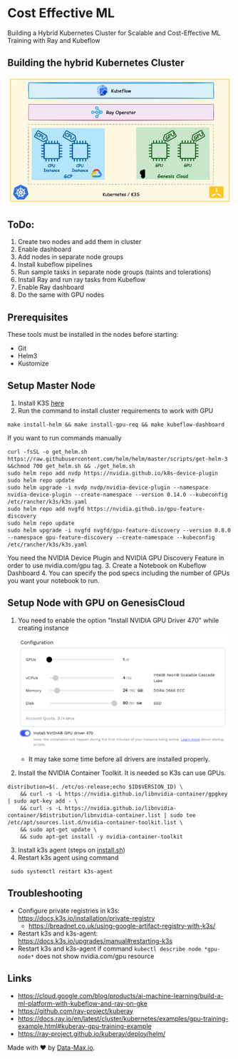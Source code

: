 # Cost Effective ML
Building a Hybrid Kubernetes Cluster for Scalable and Cost-Effective ML Training with Ray and Kubeflow

## Building the hybrid Kubernetes Cluster
![1-setup.png](diagrams/images/1-setup.png)

## ToDo:
1. Create two nodes and add them in cluster
2. Enable dashboard
3. Add nodes in separate node groups
4. Install kubeflow pipelines
5. Run sample tasks in separate node groups (taints and tolerations)
6. Install Ray and run ray tasks from Kubeflow
7. Enable Ray dashboard
8. Do the same with GPU nodes

## Prerequisites
These tools must be installed in the nodes before starting:
* Git
* Helm3
* Kustomize

## Setup Master Node

1. Install K3S [here](k3s/install.sh)
2. Run the command to install cluster requirements to work with GPU
  ```
  make install-helm && make install-gpu-req && make kubeflow-dashboard
  ```
  If you want to run commands manually

  ```
  curl -fsSL -o get_helm.sh https://raw.githubusercontent.com/helm/helm/master/scripts/get-helm-3 &&chmod 700 get_helm.sh && ./get_helm.sh
  sudo helm repo add nvdp https://nvidia.github.io/k8s-device-plugin
  sudo helm repo update
  sudo helm upgrade -i nvdp nvdp/nvidia-device-plugin --namespace nvidia-device-plugin --create-namespace --version 0.14.0 --kubeconfig /etc/rancher/k3s/k3s.yaml
  sudo helm repo add nvgfd https://nvidia.github.io/gpu-feature-discovery
  sudo helm repo update
  sudo helm upgrade -i nvgfd nvgfd/gpu-feature-discovery --version 0.8.0 --namespace gpu-feature-discovery --create-namespace --kubeconfig /etc/rancher/k3s/k3s.yaml
  ```
  You need the NVIDIA Device Plugin and NVIDIA GPU Discovery Feature in order to use nvidia.com/gpu tag.
3. Create a Notebook on Kubeflow Dashboard
4. You can specify the pod specs including the number of GPUs you want your notebook to run. 


## Setup Node with GPU on GenesisCloud

1. You need to enable the option "Install NVIDIA GPU Driver 470" while creating instance
   ![GenesisNvidiaDriver.png](diagrams/images/GenesisNvidiaDriver.png)

   * It may take some time before all drivers are installed properly.

2. Install the NVIDIA Container Toolkit. It is needed so K3s can use GPUs.

```
distribution=$(. /etc/os-release;echo $ID$VERSION_ID) \
    && curl -s -L https://nvidia.github.io/libnvidia-container/gpgkey | sudo apt-key add - \
    && curl -s -L https://nvidia.github.io/libnvidia-container/$distribution/libnvidia-container.list | sudo tee /etc/apt/sources.list.d/nvidia-container-toolkit.list \
    && sudo apt-get update \
    && sudo apt-get install -y nvidia-container-toolkit
```
3. Install k3s agent (steps on [install.sh](k3s/install.sh))
4. Restart k3s agent using command
  ```
   sudo systemctl restart k3s-agent
  ```

## Troubleshooting
* Configure private registries in k3s: https://docs.k3s.io/installation/private-registry
  * https://breadnet.co.uk/using-google-artifact-registry-with-k3s/
* Restart k3s and k3s-agent: https://docs.k3s.io/upgrades/manual#restarting-k3s
* Restart k3s and k3s-agent if command ```kubectl describe node *gpu-node*``` does not show nvidia.com/gpu resource


## Links 
* https://cloud.google.com/blog/products/ai-machine-learning/build-a-ml-platform-with-kubeflow-and-ray-on-gke
* https://github.com/ray-project/kuberay
* https://docs.ray.io/en/latest/cluster/kubernetes/examples/gpu-training-example.html#kuberay-gpu-training-example
* https://ray-project.github.io/kuberay/deploy/helm/


Made with ❤️ by [Data-Max.io](https://www.data-max.io/).